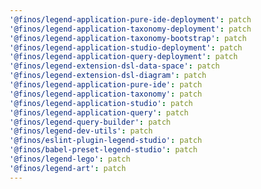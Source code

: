 ```yaml
---
'@finos/legend-application-pure-ide-deployment': patch
'@finos/legend-application-taxonomy-deployment': patch
'@finos/legend-application-taxonomy-bootstrap': patch
'@finos/legend-application-studio-deployment': patch
'@finos/legend-application-query-deployment': patch
'@finos/legend-extension-dsl-data-space': patch
'@finos/legend-extension-dsl-diagram': patch
'@finos/legend-application-pure-ide': patch
'@finos/legend-application-taxonomy': patch
'@finos/legend-application-studio': patch
'@finos/legend-application-query': patch
'@finos/legend-query-builder': patch
'@finos/legend-dev-utils': patch
'@finos/eslint-plugin-legend-studio': patch
'@finos/babel-preset-legend-studio': patch
'@finos/legend-lego': patch
'@finos/legend-art': patch
---
```

